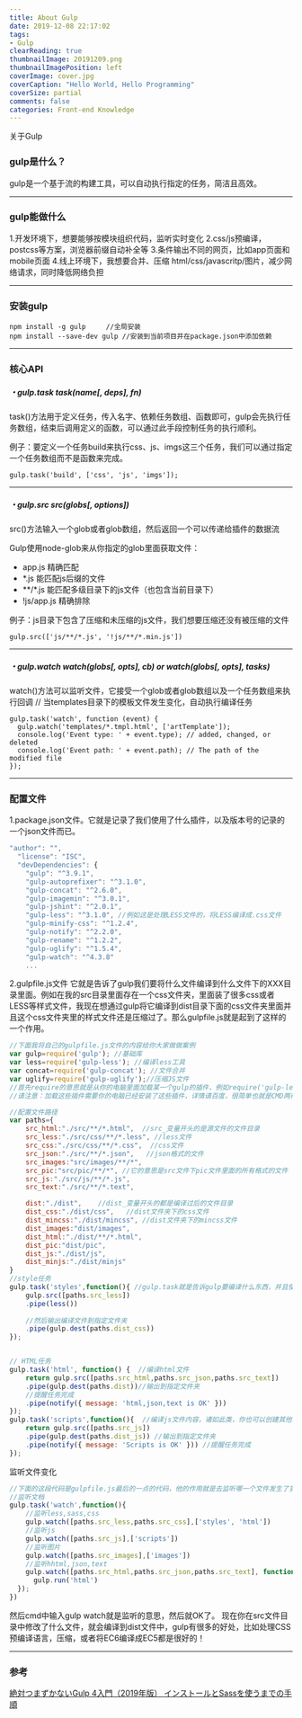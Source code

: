 ```yaml
---
title: About Gulp
date: 2019-12-08 22:17:02
tags:
- Gulp
clearReading: true
thumbnailImage: 20191209.png
thumbnailImagePosition: left
coverImage: cover.jpg
coverCaption: "Hello World, Hello Programming"
coverSize: partial
comments: false
categories: Front-end Knowledge
---
```

关于Gulp
<!--more-->
### gulp是什么？
gulp是一个基于流的构建工具，可以自动执行指定的任务，简洁且高效。

***
### gulp能做什么
1.开发环境下，想要能够按模块组织代码，监听实时变化
2.css/js预编译，postcss等方案，浏览器前缀自动补全等
3.条件输出不同的网页，比如app页面和mobile页面
4.线上环境下，我想要合并、压缩 html/css/javascritp/图片，减少网络请求，同时降低网络负担

***
### 安装gulp
```
npm install -g gulp     //全局安装
npm install --save-dev gulp //安装到当前项目并在package.json中添加依赖
```
***
### 核心API
##### ・gulp.task task(name[, deps], fn)
task()方法用于定义任务，传入名字、依赖任务数组、函数即可，gulp会先执行任务数组，结束后调用定义的函数，可以通过此手段控制任务的执行顺利。

例子：要定义一个任务build来执行css、js、imgs这三个任务，我们可以通过指定一个任务数组而不是函数来完成。

```
gulp.task('build', ['css', 'js', 'imgs']);
```
***
##### ・gulp.src src(globs[, options])
src()方法输入一个glob或者glob数组，然后返回一个可以传递给插件的数据流

Gulp使用node-glob来从你指定的glob里面获取文件：

- app.js 精确匹配
- *.js 能匹配js后缀的文件
- **/*.js 能匹配多级目录下的js文件（也包含当前目录下）
- !js/app.js 精确排除

例子：js目录下包含了压缩和未压缩的js文件，我们想要压缩还没有被压缩的文件
```
gulp.src(['js/**/*.js', '!js/**/*.min.js'])
```
***
##### ・gulp.watch watch(globs[, opts], cb) or watch(globs[, opts], tasks)
watch()方法可以监听文件，它接受一个glob或者glob数组以及一个任务数组来执行回调
// 当templates目录下的模板文件发生变化，自动执行编译任务
```
gulp.task('watch', function (event) {
  gulp.watch('templates/*.tmpl.html', ['artTemplate']);
  console.log('Event type: ' + event.type); // added, changed, or deleted   
  console.log('Event path: ' + event.path); // The path of the modified file
});
```
***
### 配置文件 
1.package.json文件。它就是记录了我们使用了什么插件，以及版本号的记录的一个json文件而已。
```js
"author": "",
  "license": "ISC",
  "devDependencies": {
    "gulp": "^3.9.1",
    "gulp-autoprefixer": "^3.1.0",
    "gulp-concat": "^2.6.0",
    "gulp-imagemin": "^3.0.1",
    "gulp-jshint": "^2.0.1",
    "gulp-less": "^3.1.0", //例如这是处理LESS文件的，将LESS编译成.css文件
    "gulp-minify-css": "^1.2.4",
    "gulp-notify": "^2.2.0",
    "gulp-rename": "^1.2.2",
    "gulp-uglify": "^1.5.4",
    "gulp-watch": "^4.3.8"
    ...
```

2.gulpfile.js文件
它就是告诉了gulp我们要将什么文件编译到什么文件下的XXX目录里面。例如在我的src目录里面存在一个css文件夹，里面装了很多css或者LESS等样式文件，我现在想通过gulp将它编译到dist目录下面的css文件夹里面并且这个css文件夹里的样式文件还是压缩过了。那么gulpfile.js就是起到了这样的一个作用。
```js
//下面我将自己的gulpfile.js文件的内容给你大家做做案例
var gulp=require('gulp'); //基础库
var less=require('gulp-less'); //编译less工具
var concat=require('gulp-concat'); //文件合并
var uglify=require('gulp-uglify');//压缩JS文件
//首先require的意思就是从你的电脑里面加载某一个gulp的插件，例如require('gulp-less')
//请注意：加载这些插件需要你的电脑已经安装了这些插件，详情请百度，很简单也就是CMD两行命令的事情而已。

//配置文件路径
var paths={
    src_html:"./src/**/*.html",  //src_变量开头的是源文件的文件目录
    src_less:"./src/css/**/*.less", //less文件
    src_css:"./src/css/**/*.css",  //css文件
    src_json:"./src/**/*.json",   //json格式的文件
    src_images:"src/images/**/*", 
    src_pic:"src/pic/**/*", //它的意思是src文件下pic文件里面的所有格式的文件
    src_js:"./src/js/**/*.js",
    src_text:"./src/**/*.text",

    dist:"./dist",    //dist_变量开头的都是编译过后的文件目录
    dist_css:"./dist/css",   //dist文件夹下的css文件
    dist_mincss:"./dist/mincss", //dist文件夹下的mincss文件
    dist_images:"dist/images",
    dist_html:"./dist/**/*.html",
    dist_pic:"dist/pic",
    dist_js:"./dist/js",
    dist_minjs:"./dist/minjs"
}
//style任务
gulp.task('styles',function(){ //gulp.task就是告诉gulp要编译什么东西，并且使用什么样的处理方式，比如我这边就是编译less文件
    gulp.src([paths.src_less])
    .pipe(less())
    
    //然后输出编译文件到指定文件夹
    .pipe(gulp.dest(paths.dist_css))
});


// HTML任务
gulp.task('html', function() {  //编译html文件
    return gulp.src([paths.src_html,paths.src_json,paths.src_text])
    .pipe(gulp.dest(paths.dist))//输出到指定文件夹
    //提醒任务完成
    .pipe(notify({ message: 'html,json,text is OK' }))
});
gulp.task('scripts',function(){  //编译js文件内容，诸如此类，你也可以创建其他的任务，比如images
    return gulp.src([paths.src_js])
    .pipe(gulp.dest(paths.dist_js)) //输出到指定文件夹
    .pipe(notify({ message: 'Scripts is OK' })) //提醒任务完成
});
```

监听文件变化
```js
//下面的这段代码是gulpfile.js最后的一点的代码，他的作用就是去监听哪一个文件发生了变化，然后好把它编译到dist的文件夹内
//监听文档
gulp.task('watch',function(){
    //监听less,sass,css
    gulp.watch([paths.src_less,paths.src_css],['styles', 'html'])
    //监听js
    gulp.watch([paths.src_js],['scripts'])
    //监听图片
    gulp.watch([paths.src_images],['images'])
    //监听hhtml,json,text
    gulp.watch([paths.src_html,paths.src_json,paths.src_text], function(event) {
      gulp.run('html')
  });
})
```
然后cmd中输入gulp watch就是监听的意思，然后就OK了。
现在你在src文件目录中修改了什么文件，就会编译到dist文件中，gulp有很多的好处，比如处理CSS预编译语言，压缩，或者将EC6编译成EC5都是很好的！
***
### 参考
[絶対つまずかないGulp 4入門（2019年版）
インストールとSassを使うまでの手順](https://ics.media/entry/3290/)
